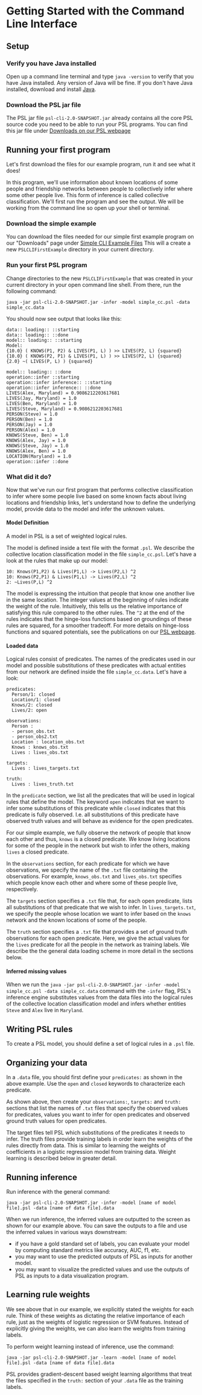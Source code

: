 # Getting Started with the Command Line Interface
## Setup
### Verify you have Java installed
Open up a command line terminal and type `java -version` to verify that you have Java installed. Any version of Java will be fine.
If you don't have Java installed, download and install [Java](http://java.com/en/).

### Download the PSL jar file
The PSL jar file `psl-cli-2.0-SNAPSHOT.jar` already contains all the core PSL source code you need to be able to run your PSL programs. You can find this jar file under [Downloads on our PSL webpage](http://psl.umiacs.umd.edu/downloads/)
## Running your first program
Let's first download the files for our example program, run it and see what it does! 

In this program, we'll use information about known locations of some people and friendship networks between people to collectively infer where some other people live. This form of inference is called collective classification. We'll first run the program and see the output. We will be working from the command line so open up your shell or terminal.

### Download the simple example
You can download the files needed for our simple first example program on our "Downloads" page under [Simple CLI Example Files](http://psl.umiacs.umd.edu/downloads/simple_CLI_example)
This will a create a new `PSLCLIFirstExample` directory in your current directory.

### Run your first PSL program

Change directories to the new `PSLCLIFirstExample` that was created in your current directory in your open command line shell. From there, run the following command:

`java -jar psl-cli-2.0-SNAPSHOT.jar -infer -model simple_cc.psl -data simple_cc.data`

You should now see output that looks like this: 

```
data:: loading:: ::starting
data:: loading:: ::done
model:: loading:: ::starting
Model:
{10.0} ( KNOWS(P1, P2) & LIVES(P1, L) ) >> LIVES(P2, L) {squared}
{10.0} ( KNOWS(P2, P1) & LIVES(P1, L) ) >> LIVES(P2, L) {squared}
{2.0} ~( LIVES(P, L) ) {squared}

model:: loading:: ::done
operation::infer ::starting
operation::infer inference:: ::starting
operation::infer inference:: ::done
LIVES(Alex, Maryland) = 0.9086212203617681
LIVES(Jay, Maryland) = 1.0
LIVES(Ben, Maryland) = 1.0
LIVES(Steve, Maryland) = 0.9086212203617681
PERSON(Steve) = 1.0
PERSON(Ben) = 1.0
PERSON(Jay) = 1.0
PERSON(Alex) = 1.0
KNOWS(Steve, Ben) = 1.0
KNOWS(Alex, Jay) = 1.0
KNOWS(Steve, Jay) = 1.0
KNOWS(Alex, Ben) = 1.0
LOCATION(Maryland) = 1.0
operation::infer ::done
```

### What did it do?
Now that we've run our first program that performs collective classification to infer where some people live based on some known facts about living locations and friendship links, let's understand how to define the underlying model, provide data to the model and infer the unknown values.

#### Model Definition
A model in PSL is a set of weighted logical rules. 

The model is defined inside a text file with the format `.psl`. We describe the collective location classification model in the file `simple_cc.psl`. Let's have a look at the rules that make up our model: 
```
10: Knows(P1,P2) & Lives(P1,L) -> Lives(P2,L) ^2
10: Knows(P2,P1) & Lives(P1,L) -> Lives(P2,L) ^2
2: ~Lives(P,L) ^2
```
The model is expressing the intuition that people that know one another live in the same location. 
The integer values at the beginning of rules indicate the weight of the rule. Intuitively, this tells us the relative importance of satisfying this rule compared to the other rules.
The `^2` at the end of the rules indicates that the hinge-loss functions based on groundings of these rules are squared, for a smoother tradeoff. For more details on hinge-loss functions and squared potentials, see the publications on our [PSL webpage](http://psl.umiacs.umd.edu). 

#### Loaded data
Logical rules consist of predicates. The names of the predicates used in our model and possible substitutions of these predicates with actual entities from our network are defined inside the file `simple_cc.data`. Let's have a look:
```
predicates:
  Person/1: closed
  Location/1: closed
  Knows/2: closed
  Lives/2: open

observations:
  Person : 
  - person_obs.txt
  - person_obs2.txt
  Location : location_obs.txt
  Knows : knows_obs.txt
  Lives : lives_obs.txt

targets: 
  Lives : lives_targets.txt

truth: 
  Lives : lives_truth.txt
```
In the `predicate` section, we list all the predicates that will be used in logical rules that define the model. The keyword `open` indicates that we want to infer some substitutions of this predicate while `closed` indicates that this predicate is fully observed. I.e. all substitutions of this predicate have observed truth values and will behave as evidence for the open predicates. 

For our simple example, we fully observe the network of people that know each other and thus, `knows` is a closed predicate. We know living locations for some of the people in the network but wish to infer the others, making `lives` a closed predicate.

In the `observations` section, for each predicate for which we have observations, we specify the name of the `.txt` file containing the observations. For example, `knows_obs.txt` and `lives_obs.txt` specifies which people know each other and where some of these people live, respectively.

The `targets` section specifies a `.txt` file that, for each open predicate, lists all substitutions of that predicate that we wish to infer. In `lives_targets.txt`, we specify the people whose location we want to infer based on the `knows` network and the known locations of some of the people.

The `truth` section specifies a `.txt` file that provides a set of ground truth observations for each open predicate. Here, we give the actual values for the `lives` predicate for all the people in the network as training labels. We describe the the general data loading scheme in more detail in the sections below.

#### Inferred missing values

When we run the `java -jar psl-cli-2.0-SNAPSHOT.jar -infer -model simple_cc.psl -data simple_cc.data` command with the `-infer` flag, PSL's inference engine substitutes values from the data files into the logical rules of the collective location classification model and infers whether entities `Steve` and `Alex` live in `Maryland`.

## Writing PSL rules

To create a PSL model, you should define a set of logical rules in a `.psl` file. 

## Organizing your data 
In a `.data` file, you should first define your `predicates:` as shown in the above example. Use the `open` and `closed` keywords to characterize each predicate.

As shown above, then create your `observations:`, `targets:` and `truth:` sections that list the names of `.txt` files that specify the observed values for predicates, values you want to infer for open predicates and observed ground truth values for open predicates. 

The target files tell PSL which substitutions of the predicates it needs to infer. The truth files provide training labels in order learn the weights of the rules directly from data. This is similar to learning the weights of coefficients in a logistic regression model from training data. Weight learning is described below in greater detail.

## Running inference

Run inference with the general command:

`java -jar psl-cli-2.0-SNAPSHOT.jar -infer -model [name of model file].psl -data [name of data file].data`

When we run inference, the inferred values are outputted to the screen as shown for our example above. You can save the outputs to a file and use the inferred values in various ways downstream: 
- if you have a gold standard set of labels, you can evaluate your model by computing standard metrics like accuracy, AUC, f1, etc.
- you may want to use the predicted outputs of PSL as inputs for another model.
- you may want to visualize the predicted values and use the outputs of PSL as inputs to a data visualization program.

## Learning rule weights
We see above that in our example, we explicitly stated the weights for each rule. Think of these weights as dictating the relative importance of each rule, just as the weights of logistic regression or SVM features. Instead of explicitly giving the weights, we can also learn the weights from training labels.

To perform weight learning instead of inference, use the command:

`java -jar psl-cli-2.0-SNAPSHOT.jar -learn -model [name of model file].psl -data [name of data file].data`

PSL provides gradient-descent based weight learning algorithms that treat the files specified in the `truth:` section of your `.data` file as the training labels. 
